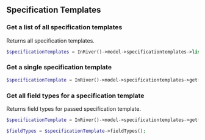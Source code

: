 ## Specification Templates

### Get a list of all specification templates
Returns all specification templates.
```php
$specificationTemplates = InRiver()->model->specificationtemplates->list();
```

### Get a single specification template
```php
$specificationTemplate = InRiver()->model->specificationtemplates->get(SpecificationTemplateId);
```

### Get all field types for a specification template
Returns field types for passed specification template.
```php
$specificationTemplate = InRiver()->model->specificationtemplates->get(SpecificationTemplateId);

$fieldTypes = $specificationTemplate->fieldTypes();
```

